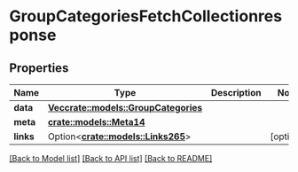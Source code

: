 # GroupCategoriesFetchCollectionresponse

## Properties

Name | Type | Description | Notes
------------ | ------------- | ------------- | -------------
**data** | [**Vec<crate::models::GroupCategories>**](groupCategories.md) |  | 
**meta** | [**crate::models::Meta14**](meta14.md) |  | 
**links** | Option<[**crate::models::Links265**](links265.md)> |  | [optional]

[[Back to Model list]](../README.md#documentation-for-models) [[Back to API list]](../README.md#documentation-for-api-endpoints) [[Back to README]](../README.md)


